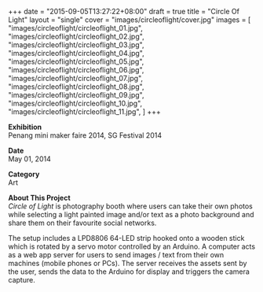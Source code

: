+++
date = "2015-09-05T13:27:22+08:00"
draft = true
title = "Circle Of Light"
layout = "single"
cover = "images/circleoflight/cover.jpg"
images = [
	"images/circleoflight/circleoflight_01.jpg",
	"images/circleoflight/circleoflight_02.jpg",
	"images/circleoflight/circleoflight_03.jpg",
	"images/circleoflight/circleoflight_04.jpg",
	"images/circleoflight/circleoflight_05.jpg",
	"images/circleoflight/circleoflight_06.jpg",
	"images/circleoflight/circleoflight_07.jpg",
	"images/circleoflight/circleoflight_08.jpg",
	"images/circleoflight/circleoflight_09.jpg",
	"images/circleoflight/circleoflight_10.jpg",
	"images/circleoflight/circleoflight_11.jpg",
]
+++

__Exhibition__  
Penang mini maker faire 2014, SG Festival 2014

__Date__  
May 01, 2014

__Category__  
Art

__About This Project__  
_Circle of Light_ is photography booth where users can take their own photos while selecting a light painted image and/or text as a photo background and share them on their favourite social networks.
 
 The setup includes a LPD8806 64-LED strip hooked onto a wooden stick which is rotated by a servo motor controlled by an Arduino. A computer acts as a web app server for users to send images / text from their own machines (mobile phones or PCs). The server receives the assets sent by the user, sends the data to the Arduino for display and triggers the camera capture.
